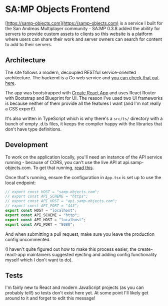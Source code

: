 # SA:MP Objects Frontend

[https://samp-objects.com](https://samp-objects.com) is a service I built for the San Andreas Multiplayer community - SA:MP 0.3.8 added the ability for servers to provide custom assets to clients so this website is a platform where users can share their work and server owners can search for content to add to their servers.

## Architecture

The site follows a modern, decoupled RESTful service-oriented architecture. The backend is a Go web service and [you can check that out here](https://github.com/Southclaws/samp-objects-api).

The app was bootstrapped with [Create React App](https://github.com/facebookincubator/create-react-app) and uses React Router with Bootstrap and Blueprint for UI. The reason I've used two UI frameworks is because neither of them provide all the features I want (and I'm not really a CSS expert!).

It's also written in TypeScript which is why there's a `src/ts/` directory with a bunch of empty .d.ts files, it keeps the compiler happy with the libraries that don't have type definitions.

## Development

To work on the application locally, you'll need an instance of the API service running - because of CORS, you can't use the live API at api.samp-objects.com. To get that running, [read this](https://github.com/Southclaws/samp-objects-api#development).

Once that's running, ensure the configuration in `App.tsx` is set up to use the local endpoint:

```ts
// export const HOST = "samp-objects.com";
// export const API_SCHEME = "https";
// export const API_HOST = "api.samp-objects.com";
// export const API_PORT = "443";
export const HOST = "localhost";
export const API_SCHEME = "http";
export const API_HOST = "localhost";
export const API_PORT = "8080";
```

And when submitting a pull request, make sure you leave the production config uncommented.

(I haven't quite figured out how to make this process easier, the create-react-app maintainers suggested ejecting and adding config functionality myself which I don't want to do).

## Tests

I'm fairly new to React and modern JavaScript projects (as you can probably tell!) so tests don't exist here yet. At some point I'll likely get around to it and forget to edit this message!
